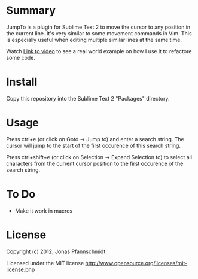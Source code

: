 Summary
=======

JumpTo is a plugin for Sublime Text 2 to move the cursor to any position in the current line. It's very similar to some movement commands in Vim. This is especially useful when editing multiple similar lines at the same time.

Watch [Link to video](test) to see a real world example on how I use it to refactore some code.

Install
=======

Copy this repository into the Sublime Text 2 "Packages" directory.

Usage
=====

Press ctrl+e (or click on Goto -> Jump to) and enter a search string. The cursor will jump to the start of the first occurence of this search string.

Press ctrl+shift+e (or click on Selection -> Expand Selection to) to select all characters from the current cursor position to the first occurence of the search string.

To Do
=====

-   Make it work in macros

License
=======

Copyright (c) 2012, Jonas Pfannschmidt

Licensed under the MIT license http://www.opensource.org/licenses/mit-license.php